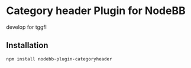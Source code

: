 # Category header Plugin for NodeBB

develop for tggfl

## Installation

    npm install nodebb-plugin-categoryheader

